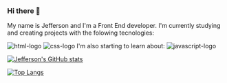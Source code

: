 ### Hi there 👋
My name is Jefferson and I'm a Front End developer. I'm currently studying and creating projects with the folowing tecnologies:

<img	src="https://img.shields.io/badge/HTML5-E34F26?style=for-the-badge&logo=html5&logoColor=white" alt="html-logo" />
<img	src="https://img.shields.io/badge/CSS3-1572B6?style=for-the-badge&logo=css3&logoColor=white" alt="css-logo" />
I'm also starting to learn about:
<img src="https://img.shields.io/badge/JavaScript-F7DF1E?style=for-the-badge&logo=javascript&logoColor=black" alt="javascript-logo"/>

[![Jefferson's GitHub stats](https://github-readme-stats.vercel.app/api?username=dias-jefferson)](https://github.com/anuraghazra/github-readme-stats)

[![Top Langs](https://github-readme-stats.vercel.app/api/top-langs/?username=dias-jefferson)](https://github.com/anuraghazra/github-readme-stats)
